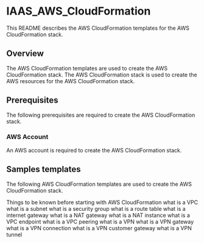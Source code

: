# IAAS_AWS_CloudFormation
This README describes the AWS CloudFormation templates for the AWS CloudFormation stack.

## Overview
The AWS CloudFormation templates are used to create the AWS CloudFormation stack. The AWS CloudFormation stack is used to create the AWS resources for the AWS CloudFormation stack.

## Prerequisites
The following prerequisites are required to create the AWS CloudFormation stack.

### AWS Account
An AWS account is required to create the AWS CloudFormation stack.

## Samples templates
The following AWS CloudFormation templates are used to create the AWS CloudFormation stack.


















Things to be known before starting with AWS CloudFormation
what is a VPC
what is a subnet
what is a security group
what is a route table
what is a internet gateway
what is a NAT gateway
what is a NAT instance
what is a VPC endpoint
what is a VPC peering
what is a VPN
what is a VPN gateway
what is a VPN connection
what is a VPN customer gateway
what is a VPN tunnel
